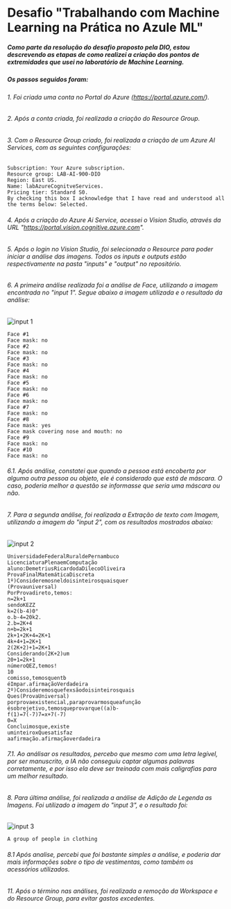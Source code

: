 # Desafio "Trabalhando com Machine Learning na Prática no Azule ML"

##### Como parte da resolução do desafio proposto pela DIO, estou descrevendo as etapas de como realizei a criação dos pontos de extremidades que usei no laboratório de Machine Learning.

##### Os passos seguidos foram:

###### 1. Foi criada uma conta no Portal do Azure (https://portal.azure.com/).
###### 2. Após a conta criada, foi realizada a criação do Resource Group.
###### 3. Com o Resource Group criado, foi realizada a criação de um Azure AI Services, com as seguintes configurações:

    Subscription: Your Azure subscription.
    Resource group: LAB-AI-900-DIO
    Region: East US.
    Name: labAzureCognitveServices.
    Pricing tier: Standard S0.
    By checking this box I acknowledge that I have read and understood all the terms below: Selected.
    
###### 4. Após a criação do Azure Ai Service, acessei o Vision Studio, através da URL "https://portal.vision.cognitive.azure.com".
###### 5. Após o login no Vision Studio, foi selecionada o Resource para poder iniciar a análise das imagens. Todos os inputs e outputs estão respectivamente na pasta "inputs" e "output" no repositório.
###### 6. A primeira análise realizada foi a análise de Face, utilizando a imagem encontrada no "input 1". Segue abaixo a imagem utilizada e o resultado da análise:
![input 1](https://github.com/dmtz1989/desafioGenerativeAIAzureML/blob/main/inputs/input%201.jpg)

    Face #1
    Face mask: no
    Face #2
    Face mask: no
    Face #3
    Face mask: no
    Face #4
    Face mask: no
    Face #5
    Face mask: no
    Face #6
    Face mask: no
    Face #7
    Face mask: no
    Face #8
    Face mask: yes
    Face mask covering nose and mouth: no
    Face #9
    Face mask: no
    Face #10
    Face mask: no

###### 6.1. Após análise, constatei que quando a pessoa está encoberta por alguma outra pessoa ou objeto, ele é considerado que está de máscara. O caso, poderia melhor a questão se informasse que seria uma máscara ou não.

###### 7. Para a segunda análise, foi realizada a Extração de texto com Imagem, utilizando a imagem do "input 2", com os resultados mostrados abaixo: 

![input 2](https://github.com/dmtz1989/desafioGenerativeAIAzureML/blob/main/inputs/Input%202.jpg)

    UniversidadeFederalRuraldePernambuco
    LicenciaturaPlenaemComputação
    aluno:DemetriusRicardodaDilecoOliveira
    ProvaFinalMatemáticaDiscreta
    1º)Consideremosneldoisinteirosquaisquer
    (Provauniversal)
    PorProvadireto,temos:
    n=2k+1
    sendoKEZZ
    k=2(b-4)0°
    o.b-4=20k2.
    2.b=2K+4
    n+b=2k+1
    2k+1+2K+4=2K+1
    4k+4+1=2K+1
    2(2K+2)+1=2K+1
    Considerando(2K+2)um
    20+1=2k+1
    númeroQEZ,temos!
    10
    comisso,temosquentb
    éImpar.afirmaçãoVerdadeira
    2º)Consideremosquefexsãodoisinteirosquais
    Ques(ProvaUniversal)
    porprovaexistencial,paraprovarmosqueafunção
    ésobrejetivo,temosqueprovarque((a)b-
    f(1)=7(-7)7=x+7(-7)
    0=X
    Concluimosque,existe
    uminteiroxQuesatisfaz
    aafirmação.afirmaçãoverdadeira
    
###### 7.1. Ao análisar os resultados, percebo que mesmo com uma letra legível, por ser manuscrito, a IA não conseguiu captar algumas palavras corretamente, e por isso ela deve ser treinada com mais caligrafias para um melhor resultado.

###### 8. Para última análise, foi realizada a análise de Adição de Legenda as Imagens. Foi utilizado a imagem do "input 3", e o resultado foi:

![input 3](https://github.com/dmtz1989/desafioGenerativeAIAzureML/blob/main/inputs/Input%203.jpg)

    A group of people in clothing
    
###### 8.1 Após analise, percebi que foi bastante simples a análise, e poderia dar mais informações sobre o tipo de vestimentas, como também os acessórios utilizados.

###### 11. Após o término nas análises, foi realizada a remoção da Workspace e do Resource Group, para evitar gastos excedentes.
